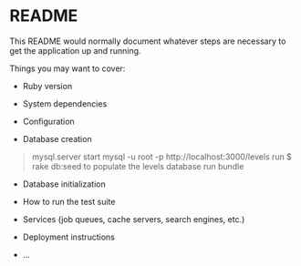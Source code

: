 # README

This README would normally document whatever steps are necessary to get the
application up and running.

Things you may want to cover:

* Ruby version

* System dependencies

* Configuration

* Database creation
> mysql.server start
> mysql -u root -p
> http://localhost:3000/levels
> run $ rake db:seed to populate the levels database
> run bundle

* Database initialization

* How to run the test suite

* Services (job queues, cache servers, search engines, etc.)

* Deployment instructions

* ...

